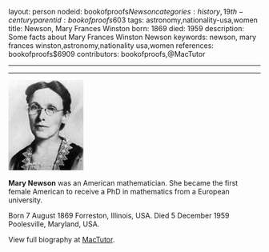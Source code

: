 layout: person
nodeid: bookofproofs$Newson
categories: history,19th-century
parentid: bookofproofs$603
tags: astronomy,nationality-usa,women
title: Newson, Mary Frances Winston
born: 1869
died: 1959
description: Some facts about Mary Frances Winston Newson
keywords: newson, mary frances winston,astronomy,nationality usa,women
references: bookofproofs$6909
contributors: bookofproofs,@MacTutor

---


---

![Newson.jpg](https://github.com/bookofproofs/bookofproofs.github.io/blob/main/_sources/_assets/images/portraits/Newson.jpg?raw=true)

**Mary Newson** was an American mathematician. She became the first female American to receive a PhD in mathematics from a European university.

Born 7 August 1869 Forreston, Illinois, USA. Died 5 December 1959 Poolesville, Maryland, USA.


View full biography at [MacTutor](https://mathshistory.st-andrews.ac.uk/Biographies/Newson/).